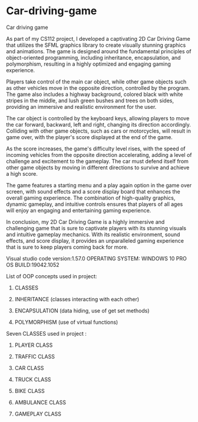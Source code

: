 # Car-driving-game

Car driving game

As part of my CS112 project, I developed a captivating 2D Car Driving Game that utilizes the SFML graphics library to create visually stunning graphics and animations. The game is designed around the fundamental principles of object-oriented programming, including inheritance, encapsulation, and polymorphism, resulting in a highly optimized and engaging gaming experience.

Players take control of the main car object, while other game objects such as other vehicles move in the opposite direction, controlled by the program. The game also includes a highway background, colored black with white stripes in the middle, and lush green bushes and trees on both sides, providing an immersive and realistic environment for the user.

The car object is controlled by the keyboard keys, allowing players to move the car forward, backward, left and right, changing its direction accordingly. Colliding with other game objects, such as cars or motorcycles, will result in game over, with the player's score displayed at the end of the game.

As the score increases, the game's difficulty level rises, with the speed of incoming vehicles from the opposite direction accelerating, adding a level of challenge and excitement to the gameplay. The car must defend itself from other game objects by moving in different directions to survive and achieve a high score.

The game features a starting menu and a play again option in the game over screen, with sound effects and a score display board that enhances the overall gaming experience. The combination of high-quality graphics, dynamic gameplay, and intuitive controls ensures that players of all ages will enjoy an engaging and entertaining gaming experience.

In conclusion, my 2D Car Driving Game is a highly immersive and challenging game that is sure to captivate players with its stunning visuals and intuitive gameplay mechanics. With its realistic environment, sound effects, and score display, it provides an unparalleled gaming experience that is sure to keep players coming back for more.




Visual studio code
version:1.57.0
OPERATING SYSTEM:
WINDOWS 10 PRO
OS BUILD:19042.1052



List of OOP concepts used in project:

1) CLASSES

2) INHERITANCE (classes interacting with each other)

3) ENCAPSULATION (data hiding, use of get set methods)

4) POLYMORPHISM (use of virtual functions)



Seven CLASSES used in project :

1) PLAYER CLASS

2) TRAFFIC CLASS

3) CAR CLASS

4) TRUCK CLASS

5) BIKE CLASS

6) AMBULANCE CLASS

7) GAMEPLAY CLASS







